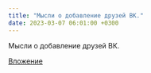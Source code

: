 ```yaml
---
title: "Мысли о добавление друзей ВК."
date: 2023-03-07 06:01:00 +0300
---
```


Мысли о добавление друзей ВК.

[Вложение](/assets/vk_photos/3/HCD7J2aFob4.jpg)
